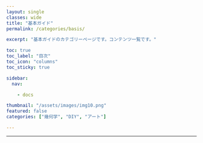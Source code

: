 ```yaml
---
layout: single
classes: wide
title: "基本ガイド"
permalink: /categories/basis/

excerpt: "基本ガイドのカテゴリーページです。コンテンツ一覧です。"

toc: true
toc_label: "目次"
toc_icon: "columns"
toc_sticky: true

sidebar:
  nav:

    - docs

thumbnail: "/assets/images/img10.png"
featured: false
categories: ["幾何学", "DIY", "アート"]

---
```



---
